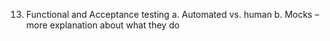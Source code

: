 13.	Functional and Acceptance testing
a.	Automated vs. human
b.	Mocks – more explanation about what they do
